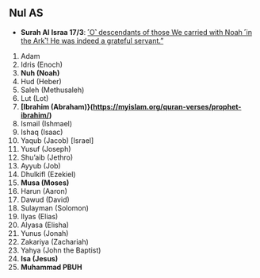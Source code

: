 ## Nul AS
* __Surah Al Israa 17/3__: [˹O˺ descendants of those We carried with Noah ˹in the Ark˺! He was indeed a grateful servant.”](https://quranwbw.com/17/3)


01. Adam
02. Idris (Enoch)
03. __Nuh (Noah)__
04. Hud (Heber)
05. Saleh (Methusaleh)
06. Lut (Lot)
07. __[Ibrahim (Abraham)}(https://myislam.org/quran-verses/prophet-ibrahim/)__
08. Ismail (Ishmael)
09. Ishaq (Isaac)
10. Yaqub (Jacob) [Israel]
11. Yusuf (Joseph)
12. Shu’aib (Jethro)
13. Ayyub (Job)
14. Dhulkifl (Ezekiel)
15. __Musa (Moses)__
16. Harun (Aaron)
17. Dawud (David)
18. Sulayman (Solomon)
19. Ilyas (Elias)
20. Alyasa (Elisha)
21. Yunus (Jonah)
22. Zakariya (Zachariah)
23. Yahya (John the Baptist)
24. __Isa (Jesus)__
25. __Muhammad PBUH__
